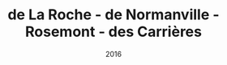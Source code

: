 ---
title: de La Roche - de Normanville - Rosemont - des Carrières
date: '2016'
type: ruelle_verte
district: rosemont
fill: [{"lat":45.535656,"lng":-73.594269},{"lat":45.536231,"lng":-73.593765},{"lat":45.535449,"lng":-73.592048},{"lat":45.534758,"lng":-73.59222}]
---